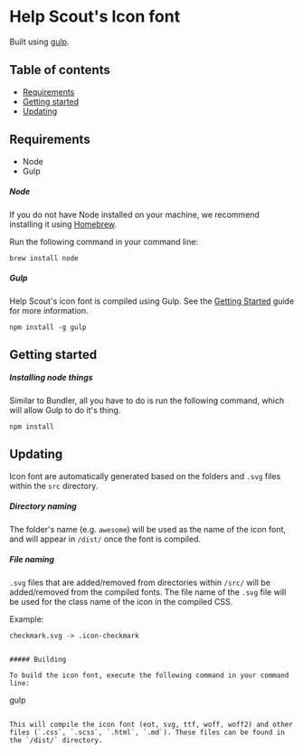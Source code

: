Help Scout's Icon font
==========

Built using [gulp](http://gulpjs.com/).


## Table of contents

- [Requirements](#requirements)
- [Getting started](#getting-started)
- [Updating](#updating)


## Requirements
- Node
- Gulp


##### Node
If you do not have Node installed on your machine, we recommend installing it using [Homebrew](https://github.com/customerio/mvp#homebrew).

Run the following command in your command line:
```
brew install node
```


##### Gulp
Help Scout's icon font is compiled using Gulp. See the [Getting Started](https://github.com/gulpjs/gulp/blob/master/docs/getting-started.md) guide for more information.

```
npm install -g gulp
```

## Getting started

##### Installing node things
Similar to Bundler, all you have to do is run the following command, which will allow Gulp to do it's thing.

```
npm install
```


## Updating

Icon font are automatically generated based on the folders and `.svg` files within the `src` directory.


##### Directory naming

The folder's name (e.g. `awesome`) will be used as the name of the icon font, and will appear in `/dist/` once the font is compiled.


##### File naming

`.svg` files that are added/removed from directories within `/src/` will be added/removed from the compiled fonts. The file name of the `.svg` file will be used for the class name of the icon in the compiled CSS.

Example:
```
checkmark.svg -> .icon-checkmark


##### Building

To build the icon font, execute the following command in your command line:

```
gulp
```

This will compile the icon font (eot, svg, ttf, woff, woff2) and other files (`.css`, `.scss`, `.html`, `.md`). These files can be found in the `/dist/` directory.

